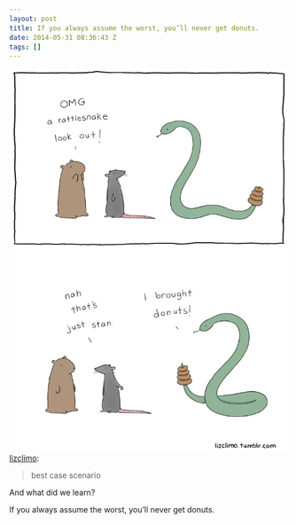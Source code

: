 ```yaml
---
layout: post
title: If you always assume the worst, you’ll never get donuts.
date: 2014-05-31 08:36:43 Z
tags: []
---
```

![](/media/2014/05/87377587244.jpg)
[lizclimo](http://lizclimo.tumblr.com/post/86158614594/best-case-scenario):

> best case scenario 

And what did we learn?

If you always assume the worst, you’ll never get donuts.
